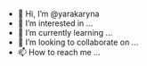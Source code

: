 - 👋 Hi, I’m @yarakaryna
- 👀 I’m interested in ...
- 🌱 I’m currently learning ...
- 💞️ I’m looking to collaborate on ...
- 📫 How to reach me ...

<!---
yarakaryna/yarakaryna is a ✨ special ✨ repository because its `README.md` (this file) appears on your GitHub profile.
You can click the Preview link to take a look at your changes.
--->
